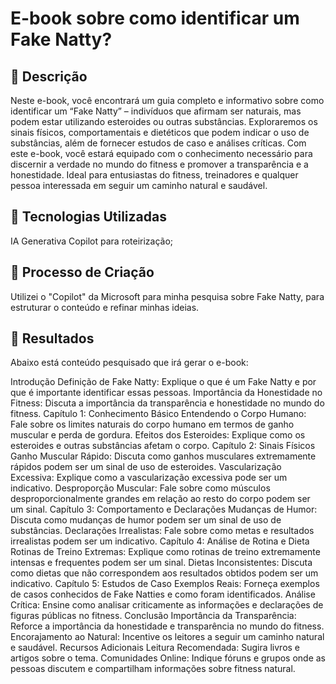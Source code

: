 # E-book sobre como identificar um Fake Natty?

## 📒 Descrição
Neste e-book, você encontrará um guia completo e informativo sobre como identificar um “Fake Natty” – indivíduos que afirmam ser naturais, mas podem estar utilizando esteroides ou outras substâncias. Exploraremos os sinais físicos, comportamentais e dietéticos que podem indicar o uso de substâncias, além de fornecer estudos de caso e análises críticas. Com este e-book, você estará equipado com o conhecimento necessário para discernir a verdade no mundo do fitness e promover a transparência e a honestidade. Ideal para entusiastas do fitness, treinadores e qualquer pessoa interessada em seguir um caminho natural e saudável.

## 🤖 Tecnologias Utilizadas
IA Generativa Copilot para roteirização;

## 🧐 Processo de Criação
Utilizei o "Copilot" da Microsoft para minha pesquisa sobre Fake Natty, para estruturar o conteúdo e refinar minhas ideias. 

## 🚀 Resultados
Abaixo está conteúdo pesquisado que irá gerar o e-book:

Introdução
Definição de Fake Natty: Explique o que é um Fake Natty e por que é importante identificar essas pessoas.
Importância da Honestidade no Fitness: Discuta a importância da transparência e honestidade no mundo do fitness.
Capítulo 1: Conhecimento Básico
Entendendo o Corpo Humano: Fale sobre os limites naturais do corpo humano em termos de ganho muscular e perda de gordura.
Efeitos dos Esteroides: Explique como os esteroides e outras substâncias afetam o corpo.
Capítulo 2: Sinais Físicos
Ganho Muscular Rápido: Discuta como ganhos musculares extremamente rápidos podem ser um sinal de uso de esteroides.
Vascularização Excessiva: Explique como a vascularização excessiva pode ser um indicativo.
Desproporção Muscular: Fale sobre como músculos desproporcionalmente grandes em relação ao resto do corpo podem ser um sinal.
Capítulo 3: Comportamento e Declarações
Mudanças de Humor: Discuta como mudanças de humor podem ser um sinal de uso de substâncias.
Declarações Irrealistas: Fale sobre como metas e resultados irrealistas podem ser um indicativo.
Capítulo 4: Análise de Rotina e Dieta
Rotinas de Treino Extremas: Explique como rotinas de treino extremamente intensas e frequentes podem ser um sinal.
Dietas Inconsistentes: Discuta como dietas que não correspondem aos resultados obtidos podem ser um indicativo.
Capítulo 5: Estudos de Caso
Exemplos Reais: Forneça exemplos de casos conhecidos de Fake Natties e como foram identificados.
Análise Crítica: Ensine como analisar criticamente as informações e declarações de figuras públicas no fitness.
Conclusão
Importância da Transparência: Reforce a importância da honestidade e transparência no mundo do fitness.
Encorajamento ao Natural: Incentive os leitores a seguir um caminho natural e saudável.
Recursos Adicionais
Leitura Recomendada: Sugira livros e artigos sobre o tema.
Comunidades Online: Indique fóruns e grupos onde as pessoas discutem e compartilham informações sobre fitness natural.

```

